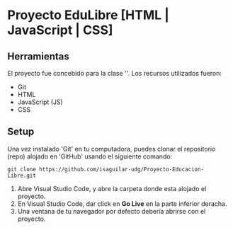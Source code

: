 # Proyecto EduLibre [HTML | JavaScript | CSS]

## Herramientas

El proyecto fue concebido para la clase '<Nombre de la clase>'.
Los recursos utilizados fueron:

- Git
- HTML
- JavaScript (JS)
- CSS

## Setup

Una vez instalado 'Git' en tu computadora, puedes clonar el repositorio (repo) alojado en 'GitHub' usando el siguiente comando:

`git clone https://github.com/isaguilar-udg/Proyecto-Educacion-Libre.git`

1. Abre Visual Studio Code, y abre la carpeta donde esta alojado el proyecto.
2. En Visual Studio Code, dar click en **Go Live** en la parte inferior deracha.
3. Una ventana de tu navegador por defecto debería abrirse con el proyecto.
